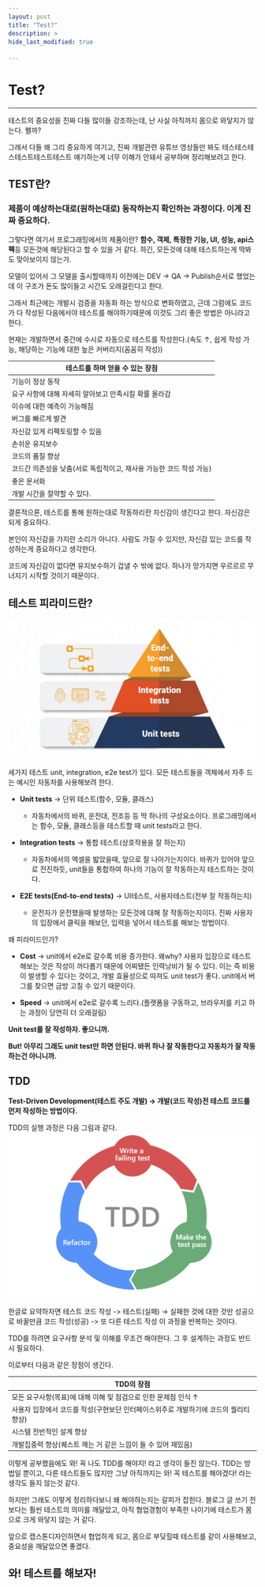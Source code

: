 ```yaml
---
layout: post
title: "Test?"
description: >
hide_last_modified: true

---
```


# Test?

---

테스트의 중요성을 진짜 다들 많이들 강조하는데, 난 사실 아직까지 몸으로 와닿지가 않는다. 왤까?

그래서 다들 왜 그리 중요하게 여기고, 진짜 개발관련 유튜브 영상들만 봐도 테스테스테스테스트테스트테스트 얘기하는게 너무 이해가 안돼서 공부하며 정리해보려고 한다.

## TEST란? 

### **제품이 예상하는대로(원하는대로) 동작**하는지 확인하는 과정이다. 이게 진짜 중요하다.

그렇다면 여기서 프로그래밍에서의 제품이란? **함수, 객체, 특정한 기능, UI, 성능, api스펙**등 모든것에 해당된다고 할 수 있을 거 같다. 하긴, 모든것에 대해 테스트하는게 딱봐도 맞아보이지 않는가.



모델이 있어서 그 모델을 출시할때까지 이전에는 DEV -> QA -> Publish순서로 했었는데 이 구조가 돈도 많이들고 시간도 오래걸린다고 한다.

그래서 최근에는 개발시 검증을 자동화 하는 방식으로 변화하였고, 근데 그럼에도 코드가 다 작성된 다음에서야 테스트를 해야하기때문에 이것도 그리 좋은 방법은 아니라고 한다.

현재는 개발하면서 중간에 수시로 자동으로 테스트를 작성한다.(속도 ↑, 쉽게 작성 가능, 해당하는 기능에 대한 높은 커버리지(꼼꼼히 작성))



| 테스트를 하며 얻을 수 있는 장점                              |
| ------------------------------------------------------------ |
| 기능이 정상 동작                                             |
| 요구 사항에 대해 자세히 알아보고 만족시킬 확률 올라감        |
| 이슈에 대한 예측이 가능해짐                                  |
| 버그를 빠르게 발견                                           |
| 자신감 있게 리팩토링할 수 있음                               |
| 손쉬운 유지보수                                              |
| 코드의 품질 향상                                             |
| 코드간 의존성을 낮춤(서로 독립적이고, 재사용 가능한 코드 작성 가능) |
| 좋은 문서화                                                  |
| 개발 시간을 절약할 수 있다.                                  |

결론적으론, 테스트를 통해 원하는대로 작동하리란 자신감이 생긴다고 한다. 자신감은 되게 중요하다.

본인이 자신감을 가지란 소리가 아니다. 사람도 가질 수 있지만, 자신감 있는 코드를 작성하는게 중요하다고 생각한다.

코드에 자신감이 없다면 유지보수하기 겁낼 수 밖에 없다. 하나가 망가지면 우르르르 무너지기 시작할 것이기 때문이다.



## 테스트 피라미드란?

![IAM](../../assets/img/Study/6316d9e765cd53d9937e2b6a_The-Testing-Pyramid-Simplified-for-One-and-All.webp)

세가지 테스트 unit, integration, e2e test가 있다. 모든 테스트들을 객체에서 자주 드는 예시인 자동차를 사용해보려 한다.

- **Unit tests** → 단위 테스트(함수, 모듈, 클래스)
  -  자동차에서의 바퀴, 운전대, 전조등 등 딱 하나의 구성요소이다. 프로그래밍에서는 함수, 모듈, 클래스등을 테스트할 때 unit tests라고 한다.

- **Integration tests** → 통합 테스트(상호작용을 잘 하는지) 
  - 자동차에서의 엑셀을 밟았을때, 앞으로 잘 나아가는지이다. 바퀴가 있어야 앞으로 전진하듯, unit들을 통합하여 하나의 기능이 잘 작동하는지 테스트하는 것이다.

- **E2E tests(End-to-end tests)** → UI테스트, 사용자테스트(전부 잘 작동하는지) 
  - 운전자가 운전했을때 발생하는 모든것에 대해 잘 작동하는지이다. 진짜 사용자의 입장에서 클릭을 해보던, 입력을 넣어서 테스트를 해보는 방법이다.

왜 피라미드인가?

- **Cost** -> unit에서 e2e로 갈수록 비용 증가한다. 왜why? 사용자 입장으로 테스트해보는 것은 작성이 까다롭기 때문에 어찌됐든 인력낭비가 될 수 있다. 이는 즉 비용이 발생할 수 있다는 것이고, 개발 효율성으로 따져도 unit test가 좋다. unit에서 버그를 찾으면 금방 고칠 수 있기 때문이다.

- **Speed** -> unit에서 e2e로 갈수록 느리다.(플랫폼을 구동하고, 브라우저를 키고 하는 과정이 당연히 더 오래걸림)

**Unit test를 잘 작성하자. 좋으니까.**

**But! 아무리 그래도 unit test만 하면 안된다. 바퀴 하나 잘 작동한다고 자동차가 잘 작동하는건 아니니까.**



## TDD

**Test-Driven Development(테스트 주도 개발) → 개발(코드 작성)전 테스트 코드를 먼저 작성하는 방법이다.**

TDD의 실행 과정은 다음 그림과 같다.![IAM](../../assets/img/Study/TDD-개발주기.webp)

한글로 요약하자면 
테스트 코드 작성 -> 테스트(실패) → 실패한 것에 대한 것만 성공으로 바꿀만큼 코드 작성(성공) -> 또 다른 테스트 작성
이 과정을 반복하는 것이다.

TDD를 하려면 요구사항 분석 및 이해를 무조건 해야한다. 그 후 설계하는 과정도 반드시 필요하다.

이로부터 다음과 같은 장점이 생긴다.

| TDD의 장점                                                   |
| ------------------------------------------------------------ |
| 모든 요구사항(목표)에 대해 이해 및 점검으로 인한 문제점 인식 ↑ |
| 사용자 입장에서 코드를 작성(구현보단 인터페이스위주로 개발하기에 코드의 퀄리티 향상) |
| 시스템 전반적인 설계 향상                                    |
| 개발집중력 향상(퀘스트 깨는 거 같은 느낌이 들 수 있어 재밌음) |



이렇게 공부했음에도 와! 꼭 나도 TDD를 해야지! 라고 생각이 들진 않는다. TDD는 방법일 뿐이고, 다른 테스트들도 많지만 그냥 아직까지는 와! 꼭 테스트를 해야겠다! 라는 생각도 들지 않는것 같다.

하지만! 그래도 이렇게 정리하다보니 왜 해야하는지는 갈피가 잡힌다. 블로그 글 쓰기 전보다는 훨씬 테스트의 의미를 깨달았고, 아직 협업경험이 부족한 나이기에 테스트가 몸으로 크게 와닿지 않는 거 같다.

앞으로 캡스톤디자인하면서 협업하게 되고, 몸으로 부딪힐때 테스트를 같이 사용해보고, 중요성을 깨달았으면 좋겠다.

## **와! 테스트를 해보자!**

